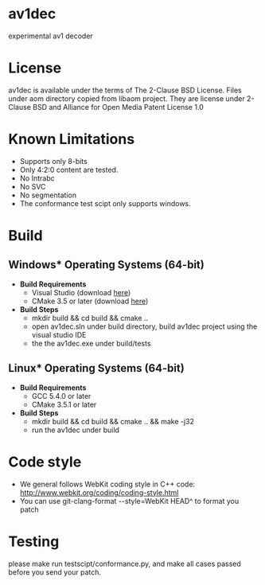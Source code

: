 # av1dec
experimental av1 decoder

# License
av1dec is available under the terms of The 2-Clause BSD License. Files under aom directory copied from libaom project. They are license under 2-Clause BSD and Alliance for Open Media Patent License 1.0 

# Known Limitations
  * Supports only 8-bits
  * Only 4:2:0 content are tested.
  * No Intrabc
  * No SVC
  * No segmentation
  * The conformance test scipt only supports windows.
  
# Build
## Windows* Operating Systems (64-bit)
- __Build Requirements__
  - Visual Studio (download [here](https://visualstudio.microsoft.com/downloads/))
  - CMake 3.5 or later (download [here](https://github.com/Kitware/CMake/releases/download/v3.14.5/cmake-3.14.5-win64-x64.msi))
- __Build Steps__
  - mkdir build && cd build && cmake ..
  - open av1dec.sln under build directory, build av1dec project using the visual studio IDE
  - the the av1dec.exe under build/tests

## Linux* Operating Systems (64-bit)
- __Build Requirements__
  - GCC 5.4.0 or later
  - CMake 3.5.1 or later
- __Build Steps__
  - mkdir build && cd build && cmake .. && make -j32
  - run the av1dec under build

# Code style
- We general follows WebKit coding style in C++ code: http://www.webkit.org/coding/coding-style.html
- You can use git-clang-format --style=WebKit HEAD^ to format you patch

# Testing
please make run testscipt/conformance.py, and make all cases passed before you send your patch.
